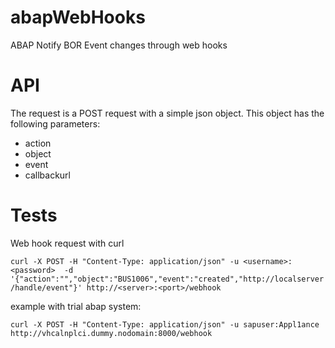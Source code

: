 # abapWebHooks
ABAP Notify BOR Event changes through web hooks

# API
The request is a POST request with a simple json object. This object has the following parameters:
- action
- object
- event
- callbackurl

# Tests
Web hook request with curl

`curl -X POST -H "Content-Type: application/json" -u <username>:<password> 
 -d '{"action":"","object":"BUS1006","event":"created","http://localserver/handle/event"}' http://<server>:<port>/webhook`

example with trial abap system:

`curl -X POST -H "Content-Type: application/json" -u sapuser:Appl1ance http://vhcalnplci.dummy.nodomain:8000/webhook`
